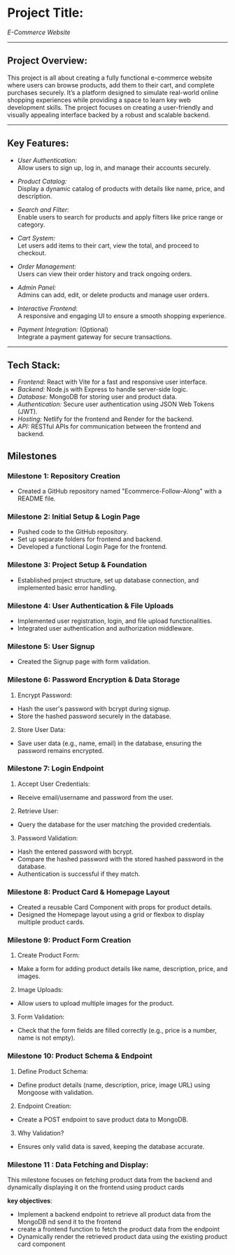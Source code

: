 # Project Title:  
*E-Commerce Website*

---

## Project Overview:  
This project is all about creating a fully functional e-commerce website where users can browse products, add them to their cart, and complete purchases securely. It’s a platform designed to simulate real-world online shopping experiences while providing a space to learn key web development skills. The project focuses on creating a user-friendly and visually appealing interface backed by a robust and scalable backend.

---

## Key Features:  

- *User Authentication:*  
  Allow users to sign up, log in, and manage their accounts securely.  

- *Product Catalog:*  
  Display a dynamic catalog of products with details like name, price, and description.  

- *Search and Filter:*  
  Enable users to search for products and apply filters like price range or category.  

- *Cart System:*  
  Let users add items to their cart, view the total, and proceed to checkout.  

- *Order Management:*  
  Users can view their order history and track ongoing orders.  

- *Admin Panel:*  
  Admins can add, edit, or delete products and manage user orders.  

- *Interactive Frontend:*  
  A responsive and engaging UI to ensure a smooth shopping experience.  

- *Payment Integration:* (Optional)  
  Integrate a payment gateway for secure transactions.  

---

## Tech Stack:  

- *Frontend:* React with Vite for a fast and responsive user interface.  
- *Backend:* Node.js with Express to handle server-side logic.  
- *Database:* MongoDB for storing user and product data.  
- *Authentication:* Secure user authentication using JSON Web Tokens (JWT).  
- *Hosting:* Netlify for the frontend and Render for the backend.  
- *API:* RESTful APIs for communication between the frontend and backend.  







## Milestones
### Milestone 1: Repository Creation
- Created a GitHub repository named "Ecommerce-Follow-Along" with a README file.
### Milestone 2: Initial Setup & Login Page
- Pushed code to the GitHub repository.
- Set up separate folders for frontend and backend.
- Developed a functional Login Page for the frontend.
### Milestone 3: Project Setup & Foundation
- Established project structure, set up database connection, and implemented basic error handling.
### Milestone 4: User Authentication & File Uploads
- Implemented user registration, login, and file upload functionalities.
- Integrated user authentication and authorization middleware.
### Milestone 5: User Signup
- Created the Signup page with form validation.
### Milestone 6: Password Encryption & Data Storage
1. Encrypt Password:
  - Hash the user's password with bcrypt during signup.
  - Store the hashed password securely in the database.
2. Store User Data:
  - Save user data (e.g., name, email) in the database, ensuring the password remains encrypted.
### Milestone 7: Login Endpoint
1. Accept User Credentials:
  -  Receive email/username and password from the user.
2. Retrieve User: 
  - Query the database for the user matching the provided credentials.
3. Password Validation:
  - Hash the entered password with bcrypt.
 - Compare the hashed password with the stored hashed password in the database.
 - Authentication is successful if they match.
### Milestone 8: Product Card & Homepage Layout
 - Created a reusable Card Component with props for product details.
 - Designed the Homepage layout using a grid or flexbox to display multiple product cards.
### Milestone 9: Product Form Creation
1. Create Product Form:

  - Make a form for adding product details like name, description, price, and images.
2. Image Uploads:

  - Allow users to upload multiple images for the product.
3. Form Validation:

  - Check that the form fields are filled correctly (e.g., price is a number, name is not empty).

### Milestone 10: Product Schema & Endpoint
  1. Define Product Schema:

  - Define product details (name, description, price, image URL) using Mongoose with validation.
  2. Endpoint Creation:

  - Create a POST endpoint to save product data to MongoDB.
 3. Why Validation?

   - Ensures only valid data is saved, keeping the database accurate.

### Milestone 11 :  Data Fetching and Display:
 This milestone focuses on fetching product data from the backend and dynamically displaying it on the frontend using product cards

 **key objectives**:
  - Implement a backend endpoint to retrieve all product data from the MongoDB nd send it to the frontend
  - create a frontend function to fetch the product data from the endpoint
  - Dynamically render the retrieved product data using the existing  product card component
  